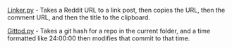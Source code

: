 [Linker.py](Linker.py) - Takes a Reddit URL to a link post, then copies the URL, then the comment URL, and then the title to the clipboard.

[Gittod.py](Gittod.py) - Takes a git hash for a repo in the current folder, and a time formatted like 24:00:00 then modifies that commit to that time.